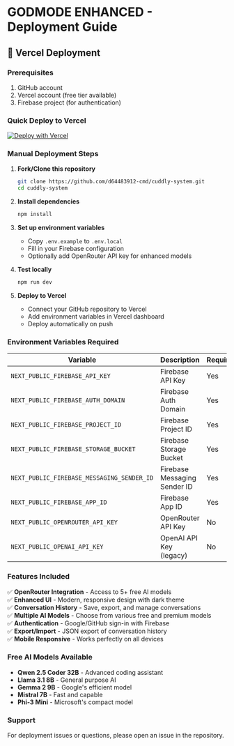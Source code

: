 # GODMODE ENHANCED - Deployment Guide

## 🚀 Vercel Deployment

### Prerequisites
1. GitHub account
2. Vercel account (free tier available)
3. Firebase project (for authentication)

### Quick Deploy to Vercel

[![Deploy with Vercel](https://vercel.com/button)](https://vercel.com/new/clone?repository-url=https://github.com/d64483912-cmd/cuddly-system)

### Manual Deployment Steps

1. **Fork/Clone this repository**
   ```bash
   git clone https://github.com/d64483912-cmd/cuddly-system.git
   cd cuddly-system
   ```

2. **Install dependencies**
   ```bash
   npm install
   ```

3. **Set up environment variables**
   - Copy `.env.example` to `.env.local`
   - Fill in your Firebase configuration
   - Optionally add OpenRouter API key for enhanced models

4. **Test locally**
   ```bash
   npm run dev
   ```

5. **Deploy to Vercel**
   - Connect your GitHub repository to Vercel
   - Add environment variables in Vercel dashboard
   - Deploy automatically on push

### Environment Variables Required

| Variable | Description | Required |
|----------|-------------|----------|
| `NEXT_PUBLIC_FIREBASE_API_KEY` | Firebase API Key | Yes |
| `NEXT_PUBLIC_FIREBASE_AUTH_DOMAIN` | Firebase Auth Domain | Yes |
| `NEXT_PUBLIC_FIREBASE_PROJECT_ID` | Firebase Project ID | Yes |
| `NEXT_PUBLIC_FIREBASE_STORAGE_BUCKET` | Firebase Storage Bucket | Yes |
| `NEXT_PUBLIC_FIREBASE_MESSAGING_SENDER_ID` | Firebase Messaging Sender ID | Yes |
| `NEXT_PUBLIC_FIREBASE_APP_ID` | Firebase App ID | Yes |
| `NEXT_PUBLIC_OPENROUTER_API_KEY` | OpenRouter API Key | No |
| `NEXT_PUBLIC_OPENAI_API_KEY` | OpenAI API Key (legacy) | No |

### Features Included

✅ **OpenRouter Integration** - Access to 5+ free AI models  
✅ **Enhanced UI** - Modern, responsive design with dark theme  
✅ **Conversation History** - Save, export, and manage conversations  
✅ **Multiple AI Models** - Choose from various free and premium models  
✅ **Authentication** - Google/GitHub sign-in with Firebase  
✅ **Export/Import** - JSON export of conversation history  
✅ **Mobile Responsive** - Works perfectly on all devices  

### Free AI Models Available

- **Qwen 2.5 Coder 32B** - Advanced coding assistant
- **Llama 3.1 8B** - General purpose AI
- **Gemma 2 9B** - Google's efficient model
- **Mistral 7B** - Fast and capable
- **Phi-3 Mini** - Microsoft's compact model

### Support

For deployment issues or questions, please open an issue in the repository.